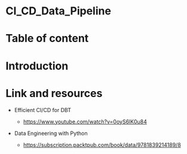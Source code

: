 # CI_CD_Data_Pipeline

# Table of content

# Introduction

# Link and resources


- Efficient CI/CD for DBT
    - https://www.youtube.com/watch?v=0oyS6lK0u84

- Data Engineering with Python
    - https://subscription.packtpub.com/book/data/9781839214189/8

